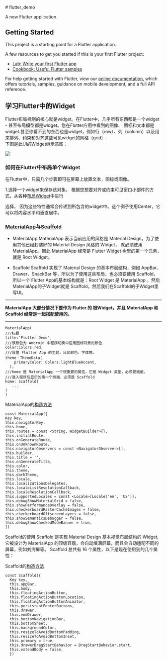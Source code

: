 ﻿﻿﻿# flutter_demoA new Flutter application.## Getting StartedThis project is a starting point for a Flutter application.A few resources to get you started if this is your first Flutter project:- [Lab: Write your first Flutter app](https://flutter.io/docs/get-started/codelab)- [Cookbook: Useful Flutter samples](https://flutter.io/docs/cookbook)For help getting started with Flutter, view our [online documentation](https://flutter.io/docs), which offers tutorials, samples, guidance on mobile development, and a full API reference.## 学习Flutter中的WidgetFlutter布局机制的核心就是widget。在Flutter中，几乎所有东西都是一个widget - 甚至布局模型都是widget。您在Flutter应用中看到的图像、图标和文本都是widget.甚至你看不到的东西也是widget，例如行（row）、列（column）以及用来排列、约束和对齐这些可见widget的网格（grid）.</br>下图是此UI的Widget树示意图：![](https://i.imgur.com/l81sggS.png)### 如何在Flutter中布局单个Widget在Flutter中，只需几个步骤即可在屏幕上放置文本，图标或图像。</br>1.选择一个widget来保存该对象。根据您想要对齐或约束可见窗口小部件的方式，从各种[布局Widget](https://flutterchina.club/widgets/)中进行选择， 因为这些特性通常会传递到所包含的widget中。这个例子使用Center，它可以将内容水平和垂直居中。</br>### [MaterialApp][1]与[Scaffold][2]* MaterialAppMaterialApp 表示当前应用的风格是 Material Design。为了使用其他已经封装好的 Material Design 风格的 Widget，就必须使用 MaterialApp。因此 MaterialApp 经常是 Flutter Widget 树里的第一个元素，就是 Root Widget。* ScaffoldScaffold 实现了 Material Design 的基本布局结构，例如 AppBar、Drawer、SnackBar 等，所以为了使用这些布局，也必须要使用 Scaffold，所以一个 Flutter App的基本结构就是：Root Widget 是 MaterialApp ，然后MaterialApp的子Widget就是 Scaffold，然后我们在Scaffold的子Widget里写UI。----------**MaterialApp 大部分情况下要作为 Flutter 的 根Widget，并且 MaterialApp 和 Scaffold 经常是一起搭配使用的。**----------    MaterialApp(    ///标题    title:'Flutter Demo',    ///该颜色为 Android 中程序切换中应用图标背景的颜色.    color:Colors.red,    ///设置 Flutter App 的主题，比如颜色、字体等。    theme：ThemeData(        primaryColor: Colors.lightBlueAccent,      ),    ///home 是 MaterialApp 一个很重要的属性，它是 Widget 类型，必须要赋值。    ///进入程序后显示的第一个页面，必须是 Scaffold    home: Scaffold(       ...    )    )MaterialApp的[构造方法][3]    const MaterialApp({    Key key,    this.navigatorKey,    this.home,    this.routes = const <String, WidgetBuilder>{},    this.initialRoute,    this.onGenerateRoute,    this.onUnknownRoute,    this.navigatorObservers = const <NavigatorObserver>[],    this.builder,    this.title = '',    this.onGenerateTitle,    this.color,    this.theme,    this.darkTheme,    this.locale,    this.localizationsDelegates,    this.localeListResolutionCallback,    this.localeResolutionCallback,    this.supportedLocales = const <Locale>[Locale('en', 'US')],    this.debugShowMaterialGrid = false,    this.showPerformanceOverlay = false,    this.checkerboardRasterCacheImages = false,    this.checkerboardOffscreenLayers = false,    this.showSemanticsDebugger = false,    this.debugShowCheckedModeBanner = true,    })    Scaffold的使用Scaffold 是实现 Material Design 基本视觉布局结构的 Widget,它被设计为 MaterialApp 的顶级容器，会自动填满屏幕，而且会自动适配不同的屏幕，例如刘海屏等。Scaffold 总共有 16 个属性，以下是现在使用到的几个属性：Scaffold的[构造方法][4]    const Scaffold({      Key key,      this.appBar,      this.body,      this.floatingActionButton,      this.floatingActionButtonLocation,      this.floatingActionButtonAnimator,      this.persistentFooterButtons,      this.drawer,      this.endDrawer,      this.bottomNavigationBar,      this.bottomSheet,      this.backgroundColor,      this.resizeToAvoidBottomPadding,      this.resizeToAvoidBottomInset,      this.primary = true,      this.drawerDragStartBehavior = DragStartBehavior.start,      this.extendBody = false,      })    [1]: https://api.flutter.dev/flutter/material/MaterialApp-class.html  [2]: https://api.flutter.dev/flutter/material/Scaffold-class.html  [3]: https://api.flutter.dev/flutter/material/MaterialApp/MaterialApp.html  [4]: https://api.flutter.dev/flutter/material/Scaffold/Scaffold.html